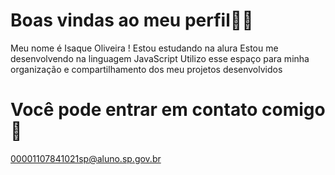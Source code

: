 # Boas vindas ao meu perfil💙💙

Meu nome é Isaque Oliveira !
 Estou estudando na alura
 Estou me desenvolvendo na linguagem JavaScript
 Utilizo esse espaço para minha organização e compartilhamento dos meu projetos desenvolvidos

# Você pode entrar em contato comigo 📧
 00001107841021sp@aluno.sp.gov.br
